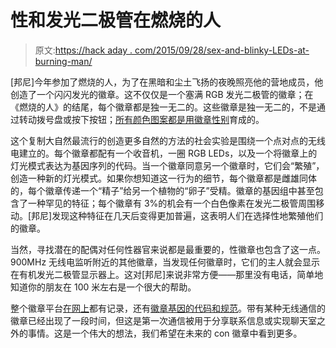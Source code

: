 # 性和发光二极管在燃烧的人

> 原文:[https://hack aday . com/2015/09/28/sex-and-blinky-LEDs-at-burning-man/](https://hackaday.com/2015/09/28/sex-and-blinky-leds-at-burning-man/)

[邦尼]今年参加了燃烧的人，为了在黑暗和尘土飞扬的夜晚照亮他的营地成员，他创造了一个闪闪发光的徽章。这不仅仅是一个塞满 RGB 发光二极管的徽章；在《燃烧的人》的结尾，每个徽章都是独一无二的。这些徽章是独一无二的，不是通过转动拨号盘或按下按钮；[所有颜色图案都是用徽章性别](http://www.bunniestudios.com/blog/?p=4484)育成的。

这个复制大自然最流行的创造更多自然的方法的社会实验是围绕一个点对点的无线电建立的。每个徽章都配有一个收音机，一圈 RGB LEDs，以及一个将徽章上的灯光模式表达为基因序列的代码。当一个徽章同意另一个徽章时，它们会“繁殖”，创造一种新的灯光模式。如果你想知道这一行为的细节，每个徽章都是雌雄同体的，每个徽章传递一个“精子”给另一个植物的“卵子”受精。徽章的基因组中甚至包含了一种罕见的特征；每个徽章有 3%的机会有一个白色像素在发光二极管周围移动。[邦尼]发现这种特征在几天后变得更加普遍，这表明人们在选择性地繁殖他们的徽章。

当然，寻找潜在的配偶对任何性器官来说都是最重要的，性徽章也包含了这一点。900MHz 无线电监听附近的其他徽章，当发现任何徽章时，它们的主人就会显示在有机发光二极管显示器上。这对[邦尼]来说非常方便——那里没有电话，简单地知道你的朋友在 100 米左右是一个很大的帮助。

整个徽章平台[在网上](http://www.kosagi.com/w/index.php?title=Orchard_Main_Page)都有记录，还有[徽章基因的代码和规范](https://github.com/bunnie/chibios-orchard/blob/bm15/orchard/genes.md)。带有某种无线通信的徽章已经出现了一段时间，但这是第一次通信被用于分享联系信息或实现聊天室之外的事情。这是一个伟大的想法，我们希望在未来的 con 徽章中看到更多。
